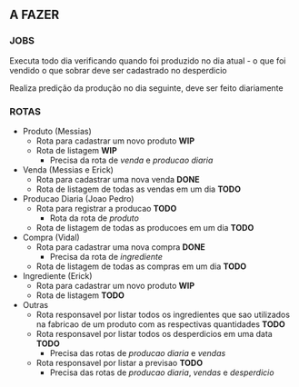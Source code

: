 ## A FAZER
### JOBS

Executa todo dia verificando quando foi produzido no dia atual - o que foi vendido o que sobrar deve ser cadastrado no desperdicio

Realiza predição da produção no dia seguinte, deve ser feito diariamente

### ROTAS
- Produto (Messias)
  - Rota para cadastrar um novo produto **WIP**
  - Rota de listagem **WIP**
    - Precisa da rota de *venda* e *producao diaria*
- Venda (Messias e Erick)
  - Rota para cadastrar uma nova venda **DONE**
  - Rota de listagem de todas as vendas em um dia **TODO**
- Producao Diaria (Joao Pedro)
  - Rota para registrar a producao **TODO**
    - Rota da rota de *produto*
  - Rota de listagem de todas as producoes em um dia **TODO**
- Compra (Vidal)
  - Rota para cadastrar uma nova compra **DONE**
    - Precisa da rota de *ingrediente*
  - Rota de listagem de todas as compras em um dia **TODO**
- Ingrediente (Erick)
  - Rota para cadastrar um novo produto **WIP**
  - Rota de listagem **TODO**
- Outras
  - Rota responsavel por listar todos os ingredientes que sao utilizados na fabricao de um produto com as respectivas quantidades **TODO**
  - Rota responsavel por listar todos os desperdicios em uma data **TODO**
    - Precisa das rotas de *producao diaria* e *vendas*
  - Rota responsavel por listar a previsao **TODO**
    - Precisa das rotas de *producao diaria*, *vendas* e *desperdicio*